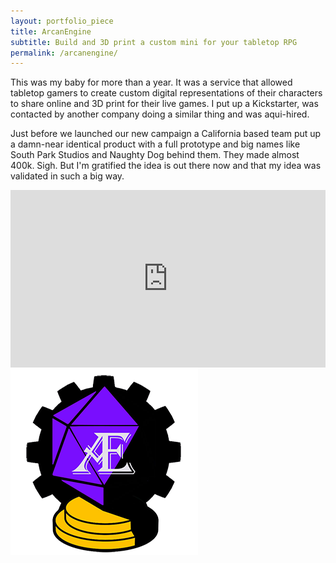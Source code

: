 ```yaml
---
layout: portfolio_piece
title: ArcanEngine
subtitle: Build and 3D print a custom mini for your tabletop RPG
permalink: /arcanengine/
---
```


<div>

<p class="justify">This was my baby for more than a year. It was a service that allowed tabletop gamers to create custom digital representations of their characters to share online and 3D print for their live games. I put up a Kickstarter, was contacted by another company doing a similar thing and was aqui-hired.<p>

<p class="justify">Just before we launched our new campaign a California based team put up a damn-near identical product with a full prototype and big names like South Park Studios and Naughty Dog behind them. They made almost 400k. Sigh. But I'm gratified the idea is out there now and that my idea was validated in such a big way.</p>

<center><style>.embed-container { position: relative; padding-bottom: 56.25%; height: 0; overflow: hidden; max-width: 100%; height: auto; } .embed-container iframe, .embed-container object, .embed-container embed { position: absolute; top: 0; left: 0; width: 100%; height: 100%; }</style><div class='embed-container'><iframe src="https://www.kickstarter.com/projects/330752914/arcanengine-build-and-3d-print-one-of-a-kind-table/widget/video.html" frameborder='0' allowfullscreen></iframe></div></center>

<img class="port-img img-half" src="/media/arcanengine/ArcanEngine_Logo2.png">


</div>
